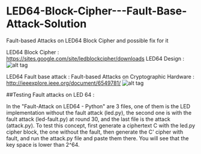 # LED64-Block-Cipher---Fault-Base-Attack-Solution
Fault-based Attacks on LED64 Block Cipher and possible fix for it

LED64 Block Cipher : https://sites.google.com/site/ledblockcipher/downloads
LED64 Design : 
![alt tag](https://sites.google.com/site/ledblockcipher/design/LED64.png?attredirects=0)

LED64 Fault base attack :
Fault-based Attacks on Cryptographic Hardware :
http://ieeexplore.ieee.org/document/6549781/
![alt tag](https://cloud.githubusercontent.com/assets/27343399/24996308/07312c70-203b-11e7-93b4-c4e2155efe07.png)

##Testing Fault attacks on LED 64 :

In the "Fault-Attack on LED64 - Python" are 3 files, one of them is the LED implementation without the fault attack (led.py), the second one is with the fault attack (led-fault.py) at round 30, and the last file is the attack (attack.py). To test this concept, first generate a ciphertext C with the led.py cipher block, the one without the fault, then generate the C' cipher with fault, and run the attack.py file and paste them there. You will see that the key space is lower than 2^64.
